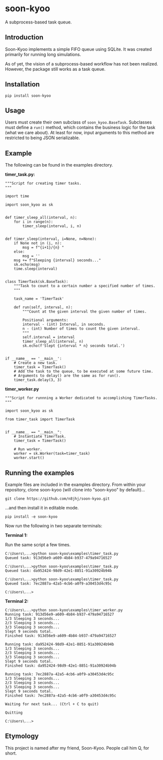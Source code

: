 # soon-kyoo
A subprocess-based task queue.

## Introduction
Soon-Kyoo implements a simple FIFO queue using SQLite. It was created primarily for running long simulations.

As of yet, the vision of a subprocess-based workflow has not been realized. However, the package still works as a task queue.

## Installation
`pip install soon-kyoo`

## Usage
Users must create their own subclass of `soon_kyoo.BaseTask`. Subclasses must define a `run()` method, which contains the business logic for the task (what we care about). At least for now, input arguments to this method are restricted to being JSON serializable.

## Example

The following can be found in the examples directory.

**timer_task.py:**

    """Script for creating timer tasks.
    """

    import time

    import soon_kyoo as sk


    def timer_sleep_all(interval, n):
        for i in range(n):
            timer_sleep(interval, i, n)


    def timer_sleep(interval, i=None, n=None):
        if None not in (i, n):
            msg = f"{i+1}/{n} "
        else:
            msg = ''
        msg += f"Sleeping {interval} seconds..."
        sk.echo(msg)
        time.sleep(interval)


    class TimerTask(sk.BaseTask):
        """Task to count to a certain number a specified number of times.
        """

        task_name = 'TimerTask'

        def run(self, interval, n):
            """Count at the given interval the given number of times.

            Positional arguments:
            interval - (int) Interval, in seconds.
            n - (int) Number of times to count the given interval.
            """
            self.interval = interval
            timer_sleep_all(interval, n)
            sk.echo(f'Slept {interval * n} seconds total.')


    if __name__ == '__main__':
        # Create a new task.
        timer_task = TimerTask()
        # Add the task to the queue, to be executed at some future time.
        # Arguments to delay() are the same as for run().
        timer_task.delay(3, 3)

**timer_worker.py**

    """Script for runnning a Worker dedicated to accomplishing TimerTasks.
    """

    import soon_kyoo as sk

    from timer_task import TimerTask


    if __name__ == "__main__":
        # Instantiate TimerTask.
        timer_task = TimerTask()

        # Run worker.
        worker = sk.Worker(task=timer_task)
        worker.start()

## Running the examples

Example files are included in the examples directory. From within your repository, clone soon-kyoo (will clone into "soon-kyoo" by default)...

`git clone https://github.com/n8jhj/soon-kyoo.git`

...and then install it in editable mode.

`pip install -e soon-kyoo`

Now run the following in two separate terminals:

**Terminal 1:**

Run the same script a few times.

    C:\Users\...>python soon-kyoo\examples\timer_task.py
    Queued task: 913d56e9-a609-4b84-b937-479a94716527

    C:\Users\...>python soon-kyoo\examples\timer_task.py
    Queued task: da952424-98d9-42e1-8851-91a30924b94b

    C:\Users\...>python soon-kyoo\examples\timer_task.py
    Queued task: 7ec2887a-42a5-4cb6-a0f9-a30453d4c95c

    C:\Users\...>

**Terminal 2:**

    C:\Users\...>python soon-kyoo\examples\timer_worker.py
    Running task: 913d56e9-a609-4b84-b937-479a94716527
    1/3 Sleeping 3 seconds...
    2/3 Sleeping 3 seconds...
    3/3 Sleeping 3 seconds...
    Slept 9 seconds total.
    Finished task: 913d56e9-a609-4b84-b937-479a94716527

    Running task: da952424-98d9-42e1-8851-91a30924b94b
    1/3 Sleeping 3 seconds...
    2/3 Sleeping 3 seconds...
    3/3 Sleeping 3 seconds...
    Slept 9 seconds total.
    Finished task: da952424-98d9-42e1-8851-91a30924b94b

    Running task: 7ec2887a-42a5-4cb6-a0f9-a30453d4c95c
    1/3 Sleeping 3 seconds...
    2/3 Sleeping 3 seconds...
    3/3 Sleeping 3 seconds...
    Slept 9 seconds total.
    Finished task: 7ec2887a-42a5-4cb6-a0f9-a30453d4c95c

    Waiting for next task... (Ctrl + C to quit)

    Quitting

    C:\Users\...>

## Etymology
This project is named after my friend, Soon-Kyoo. People call him Q, for short.
